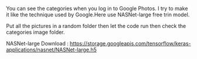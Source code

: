 You can see the categories when you log in to Google Photos. I try to make it like the technique used by Google.Here use NASNet-large free trin model.

Put all the pictures in a random folder then let the code run then check the categories image folder.

NASNet-large Download : https://storage.googleapis.com/tensorflow/keras-applications/nasnet/NASNet-large.h5
